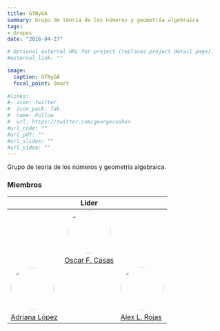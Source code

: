 ```yaml
---
title: GTNyGA
summary: Grupo de teoría de los números y geometría algebraica
tags:
- Grupos
date: "2016-04-27"

# Optional external URL for project (replaces project detail page).
#external_link: ""

image:
  caption: GTNyGA
  focal_point: Smart
  
#links:
#- icon: twitter
#  icon_pack: fab
#  name: Follow
#  url: https://twitter.com/georgecushen
#url_code: ""
#url_pdf: ""
#url_slides: ""
#url_video: ""
---
```


<style>
  #circleM
  {
  border-radius:50% 50% 50% 50%;
  width:100px;
  height:100px;
  }
</style>

Grupo de teoría de los números y geometría algebraica.
  
### Miembros

&nbsp;| Lider | &nbsp;
 ---| :---:|---
&nbsp;|[<img src ="https://matematicas.netlify.app/authors/casas-o/avatar_hu0bec754c052aaefdfa2f71c6f2ad61f5_109440_270x270_fill_q90_lanczos_center.jpg" id="circleM">](https://matematicas.netlify.app/authors/casas-o/) | &nbsp;
&nbsp;| [Oscar F. Casas](https://matematicas.netlify.app/authors/casas-o/) | &nbsp;
[<img src ="https://matematicas.netlify.app/authors/lopez-a/avatar_huf7f9d4c0c6ea4bb920438d045f710456_306427_270x270_fill_q90_lanczos_center.jpg"  id="circleM">](https://matematicas.netlify.app/authors/lopez-a/) | &nbsp;| [<img src ="https://matematicas.netlify.app/authors/rojas-a/avatar_hu679506257a7bbdcb8f10a04de94368dd_73473_270x270_fill_q90_lanczos_center.jpg"  id="circleM">](https://matematicas.netlify.app/authors/rojas-a/)|
[Adriana López](https://matematicas.netlify.app/authors/lopez-a/)|&nbsp;| [Alex L. Rojas](https://matematicas.netlify.app/authors/rojas-a/)

